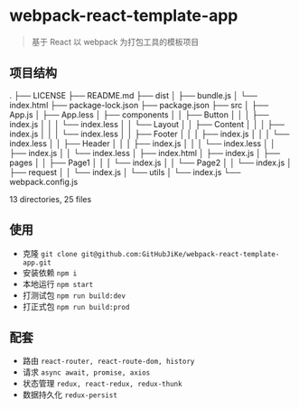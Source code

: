 # webpack-react-template-app

> 基于 React 以 webpack 为打包工具的模板项目

## 项目结构

.
├── LICENSE
├── README.md
├── dist
│ ├── bundle.js
│ └── index.html
├── package-lock.json
├── package.json
├── src
│ ├── App.js
│ ├── App.less
│ ├── components
│ │ ├── Button
│ │ │ ├── index.js
│ │ │ └── index.less
│ │ └── Layout
│ │ ├── Content
│ │ │ ├── index.js
│ │ │ └── index.less
│ │ ├── Footer
│ │ │ ├── index.js
│ │ │ └── index.less
│ │ ├── Header
│ │ │ ├── index.js
│ │ │ └── index.less
│ │ ├── index.js
│ │ └── index.less
│ ├── index.html
│ ├── index.js
│ ├── pages
│ │ ├── Page1
│ │ │ └── index.js
│ │ └── Page2
│ │ └── index.js
│ ├── request
│ │ └── index.js
│ └── utils
│ └── index.js
└── webpack.config.js

13 directories, 25 files

## 使用

- 克隆 `git clone git@github.com:GitHubJiKe/webpack-react-template-app.git`
- 安装依赖 `npm i`
- 本地运行 `npm start`
- 打测试包 `npm run build:dev`
- 打正式包 `npm run build:prod`

## 配套

- 路由 `react-router, react-route-dom, history`
- 请求 `async await, promise, axios`
- 状态管理 `redux, react-redux, redux-thunk`
- 数据持久化 `redux-persist`
